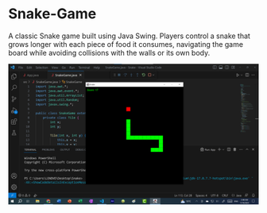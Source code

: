 # Snake-Game

A classic Snake game built using Java Swing. Players control a snake that grows longer with each piece of food it consumes, navigating the game board while avoiding collisions with the walls or its own body.

![Game Image](images/snake.png)